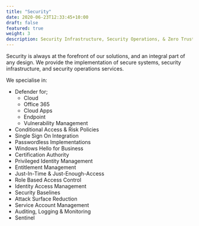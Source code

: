 ```yaml
---
title: "Security"
date: 2020-06-23T12:33:45+10:00
draft: false
featured: true
weight: 3
description: Security Infrastructure, Security Operations, & Zero Trust 
---
```


Security is always at the forefront of our solutions, and an integral part of any design. We provide the implementation of secure systems, security infrastructure, and security operations services.

We specialise in:

* Defender for;
  *  Cloud
  *  Office 365
  *  Cloud Apps
  *  Endpoint
  *  Vulnerability Management
* Conditional Access & Risk Policies
* Single Sign On Integration
* Passwordless Implementations
* Windows Hello for Business
* Certification Authority
* Privileged Identity Management
* Entitlement Management
* Just-In-Time & Just-Enough-Access
* Role Based Access Control 
* Identity Access Management
* Security Baselines
* Attack Surface Reduction
* Service Account Management
* Auditing, Logging & Monitoring
* Sentinel
